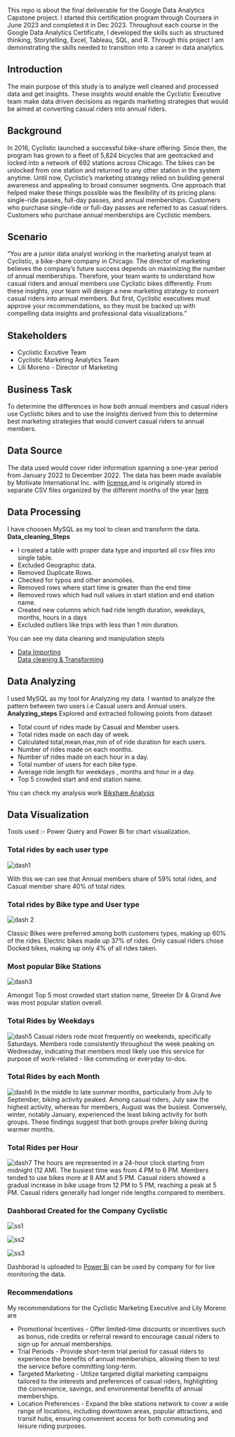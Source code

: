 This repo is about  the final deliverable for the Google Data Analytics Capstone project. I started this certification program through Coursera in June 2023 and completed it in Dec 2023. Throughout each course in the Google Data Analytics Certificate, I developed the skills such as structured thinking, Storytelling, Excel, Tableau, SQL, and R. Through this project I am demonstrating the skills needed to transition into a career in data analytics.
<h2><strong>Introduction</strong></h2>
The main purpose of this study is to analyze well cleaned and processed data and get insights. These insights would enable the Cyclistic Executive team make data driven decisions as regards marketing strategies that would be aimed at converting casual riders into annual riders.
<h2><strong>Background</strong></h2>
In 2016, Cyclistic launched a successful bike-share offering. Since then, the program has grown to a fleet of 5,824 bicycles that are geotracked and locked into a network of 692 stations across Chicago. The bikes can be unlocked from one station and returned to any other station in the system anytime. Until now, Cyclistic’s marketing strategy relied on building general awareness and appealing to broad consumer segments. One approach that helped make these things possible was the flexibility of its pricing plans: single-ride passes, full-day passes, and annual memberships. Customers who purchase single-ride or full-day passes are referred to as casual riders. Customers who purchase annual memberships are Cyclistic members.
<h2><strong>Scenario</strong></h2>
“You are a junior data analyst working in the marketing analyst team at Cyclistic, a bike-share company in Chicago. The director of marketing believes the company’s future success depends on maximizing the number of annual memberships. Therefore, your team wants to understand how casual riders and annual members use Cyclistic bikes differently. From these insights, your team will design a new marketing strategy to convert casual riders into annual members. But first, Cyclistic executives must approve your recommendations, so they must be backed up with compelling data insights and professional data visualizations.”
<h2><strong>Stakeholders</strong></h2>
<ul>
  <li>Cyclistic Excutive Team</li>
  <li>Cyclistic Marketing Analytics Team</li>
  <li>Lili Moreno - Director of Marketing</li>
</ul>
<h2><strong>Business Task</strong></h2>
To determine the differences in how both annual members and casual riders use Cyclistic bikes and to use the insights derived from this to determine best marketing strategies that would convert casual riders to annual members.
<h2><Strong>Data Source</Strong></h2>
The data used would cover rider information spanning a one-year period from January 2022 to December 2022.
The data has been made available by Motivate International Inc. with <a href="https://divvybikes.com/data-license-agreement">license</a>,and is originally stored in separate CSV files organized by the different months of the year <a href="https://divvy-tripdata.s3.amazonaws.com/index.html">here</a>
<h2><strong> Data Processing</strong></h2>
I have choosen MySQL as my tool to clean and transform the data.
<strong>Data_cleaning_Steps</strong>
<ul>
  <li>I created a table with proper data type and imported all csv files into single table.</li>
  <li>Excluded Geographic data.</li>
  <li>Removed Duplicate Rows.</li>
  <li>Checked for typos and other anomolies.</li>
  <li>Removed rows where start time is greater than the end time</li>
  <li>Removed rows which had null values in start station and end station name.</li>
  <li>Created new columns which had ride length duration, weekdays, months, hours in a days </li>
  <li>Excluded outliers like trips with less than 1 min duration.</li>
</ul>
You can see my data cleaning and manipulation stepls
<ul>
  <li><a href="https://github.com/Kashish0612/Google-Case-Study-Cyclistic-Bikeshare-Analysis/blob/main/Data%20Importing.sql">Data Importing</a></li>
  <a href="https://github.com/Kashish0612/Google-Case-Study-Cyclistic-Bikeshare-Analysis/blob/main/Data%20cleaning%20%26%20Transforimng.sql">Data cleaning & Transforming</a>
</ul>
<h2><strong>Data Analyzing</strong></h2>
I used MySQL as my tool for Analyzing my data. I wanted to analyze the pattern between two users i.e Casual users and Annual users.
<strong>Analyzing_steps</strong>
Explored and extracted following points from dataset
<ul>
  <li>Total count of rides made by Casual and Member users.</li>
  <li>Total rides made on each day of week.</li>
  <li>Calculated total,mean,max,min of of ride duration for each users.</li>
  <li>Number of rides made on each months.</li>
  <li>Number of rides made on each hour in a day.</li>
  <li>Total number of users for each bike type. </li>
  <li>Average ride length for weekdays , months and hour in a day.</li>
  <li>Top 5 crowded start and end station name.</li>
</ul>
You can check my analysis work <a href="https://github.com/Kashish0612/Google-Case-Study-Cyclistic-Bikeshare-Analysis/blob/main/bikeshare_analysis.sql">Bikshare Analysis</a>
<h2><strong>Data Visualization</strong></h2>
Tools used :- Power Query and Power Bi for chart visualization.
<h3><strong>Total rides by each user type</strong></h3>

![dash1](https://github.com/Kashish0612/Google-Case-Study-Cyclistic-Bikeshare-Analysis/assets/134590814/6178b6c8-7ecd-4550-a254-529a2c2a7341)

With this we can see that Annual members share of 59% total rides, and Casual member share 40% of total rides.
<h3><strong>Total rides by Bike type and User type</strong></h3>

![dash 2](https://github.com/Kashish0612/Google-Case-Study-Cyclistic-Bikeshare-Analysis/assets/134590814/47f3c256-db52-448a-b5ce-457bef08f867)

Classic Bikes were preferred among both customers types, making up 60% of the rides. Electric bikes made up 37% of rides. Only casual riders chose Docked bikes, making up only 4% of all rides taken. 
<h3><strong>Most popular Bike Stations</strong></h3>

![dash3](https://github.com/Kashish0612/Google-Case-Study-Cyclistic-Bikeshare-Analysis/assets/134590814/2d15593c-b38b-40f1-b3b7-1c8b9c874e39)

Amongst Top 5 most crowded start station name, Streeter Dr & Grand Ave was most popular station overall.
<h3><strong>Total Rides by Weekdays</strong></h3>

![dash5](https://github.com/Kashish0612/Google-Case-Study-Cyclistic-Bikeshare-Analysis/assets/134590814/ef9dd63f-a81c-4b1f-a344-e2afe6f16a78)
Casual riders rode most frequently on weekends, specifically Saturdays. Members rode consistently throughout the week peaking on Wednesday, indicating that members most likely use this service for purpose of work-related - like commuting or everyday to-dos. 
<h3><strong>Total Rides by each Month</strong></h3>

![dash6](https://github.com/Kashish0612/Google-Case-Study-Cyclistic-Bikeshare-Analysis/assets/134590814/028f6783-e212-433c-9f68-ff2ca3f28b15)
In the middle to late summer months, particularly from July to September, biking activity peaked. Among casual riders, July saw the highest activity, whereas for members, August was the busiest. Conversely, winter, notably January, experienced the least biking activity for both groups. These findings suggest that both groups prefer biking during warmer months.
<h3><strong>Total Rides per Hour</strong></h3>

![dash7](https://github.com/Kashish0612/Google-Case-Study-Cyclistic-Bikeshare-Analysis/assets/134590814/fa81842a-550e-4e16-9ada-5a1456d45633)
The hours are represented in a 24-hour clock starting from midnight (12 AM). The busiest time was from 4 PM to 6 PM. Members tended to use bikes more at 8 AM and 5 PM. Casual riders showed a gradual increase in bike usage from 12 PM to 5 PM, reaching a peak at 5 PM. Casual riders generally had longer ride lengths compared to members. 
<h3><strong>Dashborad Created for the Company Cyclistic</strong></h3>

![ss1](https://github.com/Kashish0612/Google-Case-Study-Cyclistic-Bikeshare-Analysis/assets/134590814/291a2229-3975-4710-9505-25770a4f2583)


![ss2](https://github.com/Kashish0612/Google-Case-Study-Cyclistic-Bikeshare-Analysis/assets/134590814/25838df4-23c8-4fdc-8b09-4cece3b8e3fe)


![ss3](https://github.com/Kashish0612/Google-Case-Study-Cyclistic-Bikeshare-Analysis/assets/134590814/10fb68c7-b5e7-49c9-9947-ce6215fc9d8c)

Dashborad is uploaded to <a href="https://app.powerbi.com/links/6GzopzQsJw?ctid=9d71812b-a76c-451c-ab94-9d5d3383258e&pbi_source=linkShare&bookmarkGuid=61baa16f-bd01-4574-86ee-426fe79b2865">Power Bi</a> can be used by company for for live monitoring the data.
<h3><strong>Recommendations</strong></h3>
<p>My recommendations for the Cyclistic Marketing Executive and Lily Moreno are <br></p>
<ul>
  <li>Promotional Incentives - Offer limited-time discounts or incentives such as bonus, ride credits or referral reward to encourage casual riders to sign up for annual memberships.</li>
  <li>Trial Periods - Provide short-term trial period for casual riders to experience the benefits of annual memberships, allowing them to test the service before committing long-term.</li>
  <li>Targeted Marketing - Utilize targeted digital marketing campaigns tailored to the interests and preferences of casual riders, highlighting the convenience, savings, and environmental benefits of annual memberships.</li>
  <li> Location Preferences - Expand the bike stations network to cover a wide range of locations, including downtown areas, popular attractions, and transit hubs, ensuring convenient access for both commuting and leisure riding purposes.</li>
</ul>





